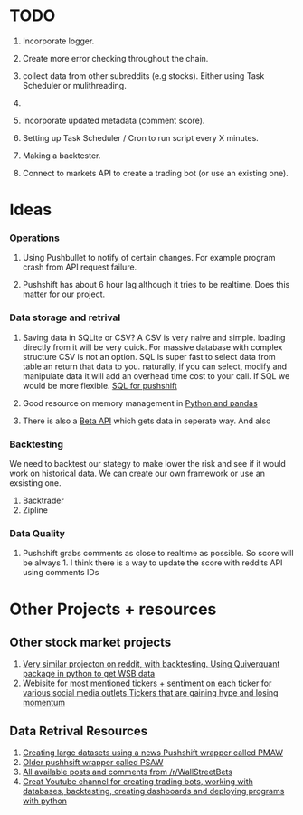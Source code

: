 <!-- Ctrl+K V for preview -->

# TODO
1. Incorporate logger.
2. Create more error checking throughout the chain.
2. collect data from other subreddits (e.g stocks). Either using Task Scheduler or mulithreading.
3. 

2. Incorporate updated metadata (comment score).
3. Setting up Task Scheduler / Cron to run script every X minutes.
4. Making a backtester.
5. Connect to markets API to create a trading bot (or use an existing one).


# Ideas

### Operations
1. Using Pushbullet to notify of certain changes. For example program crash from API request failure. 

2. Pushshift has about 6 hour lag although it tries to be realtime. Does this matter for our project.

### Data storage and retrival
1. Saving data in SQLite or CSV? A CSV is very naive and simple. loading directly from it will be very quick. For massive database with complex structure CSV is not an option. SQL is super fast to select data from table an return that data to you. naturally, if you can select, modify and manipulate data it will add an overhead time cost to your call. If SQL we would be more flexible. 
[SQL for pushshift](https://www.reddit.com/r/pushshift/comments/lgior4/getting_commends_based_on_id_returns_all_scores/)

2. Good resource on memory management in [Python and pandas](https://pythonspeed.com/memory/)

3. There is also a [Beta API](https://beta.pushshift.io/redoc) which gets data in seperate way. And also 

### Backtesting
We need to backtest our stategy to make lower the risk and see if it would work on historical data. We can create our own framework or use an exsisting one. 

1. Backtrader
2. Zipline

### Data Quality
1. Pushshift grabs comments as close to realtime as possible. So score will be always 1. I think there is a way to update the score with reddits API using comments IDs


# Other Projects + resources
## Other stock market projects
1. [Very similar projecton on reddit, with backtesting. Using Quiverquant package in python to get WSB data](https://www.reddit.com/r/Python/comments/lmtf9z/building_an_algorithmic_trading_strategy_with/)
2. [Webisite for most mentioned tickers + sentiment on each ticker for various social media outlets Tickers that are gaining hype and losing momentum](https://swaggystocks.com/dashboard/home)

## Data Retrival Resources

1. [Creating large datasets using a news Pushshift wrapper called PMAW](https://www.reddit.com/r/pushshift/comments/ldp9pl/creating_large_datasets_using_pushshift/)
2. [Older pushhsift wrapper called PSAW](https://github.com/dmarx/psaw)
2. [All available posts and comments from /r/WallStreetBets](https://www.reddit.com/r/pushshift/comments/lfbejb/all_available_posts_and_comments_from/)
3. [Creat Youtube channel for creating trading bots, working with databases, backtesting, creating dashboards and deploying programs with python](https://www.youtube.com/c/parttimelarry/videos)






